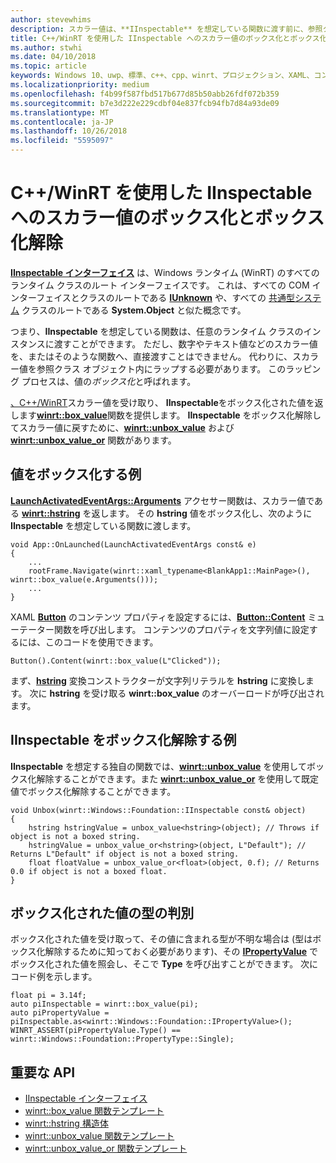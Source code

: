 ```yaml
---
author: stevewhims
description: スカラー値は、**IInspectable** を想定している関数に渡す前に、参照クラス オブジェクト内にラップする必要があります。 このラッピング プロセスは、値の*ボックス化*と呼ばれます。
title: C++/WinRT を使用した IInspectable へのスカラー値のボックス化とボックス化解除
ms.author: stwhi
ms.date: 04/10/2018
ms.topic: article
keywords: Windows 10、uwp、標準、c++、cpp、winrt、プロジェクション、XAML、コントロール、ボックス化、スカラー、値
ms.localizationpriority: medium
ms.openlocfilehash: f4b99f587fbd517b677d85b50abb26fdf072b359
ms.sourcegitcommit: b7e3d222e229cdbf04e837fcb94fb7d84a93de09
ms.translationtype: MT
ms.contentlocale: ja-JP
ms.lasthandoff: 10/26/2018
ms.locfileid: "5595097"
---
```

# <a name="boxing-and-unboxing-scalar-values-to-iinspectable-with-cwinrt"></a>C++/WinRT を使用した IInspectable へのスカラー値のボックス化とボックス化解除
 
[**IInspectable インターフェイス**](/windows/desktop/api/inspectable/nn-inspectable-iinspectable) は、Windows ランタイム (WinRT) のすべてのランタイム クラスのルート インターフェイスです。 これは、すべての COM インターフェイスとクラスのルートである [**IUnknown**](https://msdn.microsoft.com/library/windows/desktop/ms680509) や、すべての [共通型システム](https://docs.microsoft.com/dotnet/standard/base-types/common-type-system) クラスのルートである **System.Object** と似た概念です。

つまり、**IInspectable** を想定している関数は、任意のランタイム クラスのインスタンスに渡すことができます。 ただし、数字やテキスト値などのスカラー値を、またはそのような関数へ、直接渡すことはできません。 代わりに、スカラー値を参照クラス オブジェクト内にラップする必要があります。 このラッピング プロセスは、値の*ボックス化*と呼ばれます。

[、C++/WinRT](/windows/uwp/cpp-and-winrt-apis/intro-to-using-cpp-with-winrt)スカラー値を受け取り、 **IInspectable**をボックス化された値を返します[**winrt::box_value**](/uwp/cpp-ref-for-winrt/box-value)関数を提供します。 **IInspectable** をボックス化解除してスカラー値に戻すために、[**winrt::unbox_value**](/uwp/cpp-ref-for-winrt/unbox-value) および [**winrt::unbox_value_or**](/uwp/cpp-ref-for-winrt/unbox-value-or) 関数があります。

## <a name="examples-of-boxing-a-value"></a>値をボックス化する例
[**LaunchActivatedEventArgs::Arguments**](/uwp/api/windows.applicationmodel.activation.launchactivatedeventargs.Arguments) アクセサー関数は、スカラー値である [**winrt::hstring**](/uwp/cpp-ref-for-winrt/hstring) を返します。 その **hstring** 値をボックス化し、次のように **IInspectable** を想定している関数に渡します。

```cppwinrt
void App::OnLaunched(LaunchActivatedEventArgs const& e)
{
    ...
    rootFrame.Navigate(winrt::xaml_typename<BlankApp1::MainPage>(), winrt::box_value(e.Arguments()));
    ...
}
```

XAML [**Button**](/uwp/api/windows.ui.xaml.controls.button) のコンテンツ プロパティを設定するには、[**Button::Content**](/uwp/api/windows.ui.xaml.controls.contentcontrol.content?) ミューテーター関数を呼び出します。 コンテンツのプロパティを文字列値に設定するには、このコードを使用できます。

```cppwinrt
Button().Content(winrt::box_value(L"Clicked"));
```

まず、[**hstring**](/uwp/cpp-ref-for-winrt/hstring) 変換コンストラクターが文字列リテラルを **hstring** に変換します。 次に **hstring** を受け取る **winrt::box_value** のオーバーロードが呼び出されます。

## <a name="examples-of-unboxing-an-iinspectable"></a>IInspectable をボックス化解除する例
**IInspectable** を想定する独自の関数では、[**winrt::unbox_value**](/uwp/cpp-ref-for-winrt/unbox-value) を使用してボックス化解除することができます。また [**winrt::unbox_value_or**](/uwp/cpp-ref-for-winrt/unbox-value-or) を使用して既定値でボックス化解除することができます。

```cppwinrt
void Unbox(winrt::Windows::Foundation::IInspectable const& object)
{
    hstring hstringValue = unbox_value<hstring>(object); // Throws if object is not a boxed string.
    hstringValue = unbox_value_or<hstring>(object, L"Default"); // Returns L"Default" if object is not a boxed string.
    float floatValue = unbox_value_or<float>(object, 0.f); // Returns 0.0 if object is not a boxed float.
}
```

## <a name="determine-the-type-of-a-boxed-value"></a>ボックス化された値の型の判別
ボックス化された値を受け取って、その値に含まれる型が不明な場合は (型はボックス化解除するために知っておく必要があります)、その [**IPropertyValue**](/uwp/api/windows.foundation.ipropertyvalue) でボックス化された値を照会し、そこで **Type** を呼び出すことができます。 次にコード例を示します。

```cppwinrt
float pi = 3.14f;
auto piInspectable = winrt::box_value(pi);
auto piPropertyValue = piInspectable.as<winrt::Windows::Foundation::IPropertyValue>();
WINRT_ASSERT(piPropertyValue.Type() == winrt::Windows::Foundation::PropertyType::Single);
```

## <a name="important-apis"></a>重要な API
* [IInspectable インターフェイス](/windows/desktop/api/inspectable/nn-inspectable-iinspectable)
* [winrt::box_value 関数テンプレート](/uwp/cpp-ref-for-winrt/box-value)
* [winrt::hstring 構造体](/uwp/cpp-ref-for-winrt/hstring)
* [winrt::unbox_value 関数テンプレート](/uwp/cpp-ref-for-winrt/unbox-value)
* [winrt::unbox_value_or 関数テンプレート](/uwp/cpp-ref-for-winrt/unbox-value-or)
